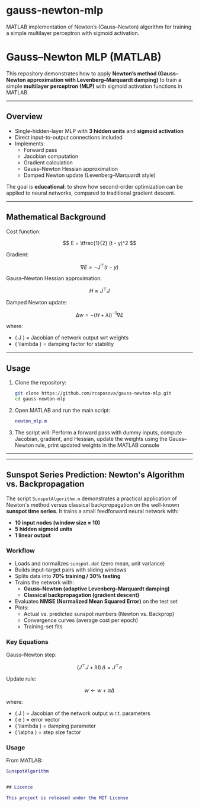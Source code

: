 # gauss-newton-mlp
MATLAB implementation of Newton’s (Gauss–Newton) algorithm for training a simple multilayer perceptron with sigmoid activation.
# Gauss–Newton MLP (MATLAB)

This repository demonstrates how to apply **Newton’s method (Gauss–Newton approximation with Levenberg–Marquardt damping)** to train a simple **multilayer perceptron (MLP)** with sigmoid activation functions in MATLAB.

---

## Overview

- Single-hidden-layer MLP with **3 hidden units** and **sigmoid activation**  
- Direct input-to-output connections included  
- Implements:
  - Forward pass
  - Jacobian computation
  - Gradient calculation
  - Gauss–Newton Hessian approximation
  - Damped Newton update (Levenberg–Marquardt style)

The goal is **educational**: to show how second-order optimization can be applied to neural networks, compared to traditional gradient descent.

---

## Mathematical Background

Cost function:

$$
E = \tfrac{1}{2} (t - y)^2
$$

Gradient:

$$
\nabla E = -J^\top (t - y)
$$

Gauss–Newton Hessian approximation:

$$
H \approx J^\top J
$$

Damped Newton update:

$$
\Delta w = - (H + \lambda I)^{-1} \nabla E
$$

where:
- \( J \) = Jacobian of network output wrt weights  
- \( \lambda \) = damping factor for stability

---

## Usage

1. Clone the repository:
   ```bash
   git clone https://github.com/rcaposova/gauss-newton-mlp.git
   cd gauss-newton-mlp

2. Open MATLAB and run the main script:
   ```matlab
   newton_mlp.m

3. The script will: Perform a forward pass with dummy inputs, compute Jacobian, gradient, and Hessian, update the weights using the Gauss–Newton rule, print updated weights in the MATLAB console

---

---

## Sunspot Series Prediction: Newton's Algorithm vs. Backpropagation

The script `SunspotAlgorithm.m` demonstrates a practical application of Newton's method versus classical backpropagation on the well-known **sunspot time series**. It trains a small feedforward neural network with:

- **10 input nodes (window size = 10)**
- **5 hidden sigmoid units**
- **1 linear output**

### Workflow
- Loads and normalizes `sunspot.dat` (zero mean, unit variance)  
- Builds input–target pairs with sliding windows  
- Splits data into **70% training / 30% testing**  
- Trains the network with:
  - **Gauss–Newton (adaptive Levenberg–Marquardt damping)**
  - **Classical backpropagation (gradient descent)**
- Evaluates **NMSE (Normalized Mean Squared Error)** on the test set  
- Plots:
  - Actual vs. predicted sunspot numbers (Newton vs. Backprop)  
  - Convergence curves (average cost per epoch)  
  - Training-set fits

### Key Equations
Gauss–Newton step:

$$
(J^\top J + \lambda I)\,\Delta = J^\top e
$$

Update rule:

$$
w \leftarrow w + \alpha \Delta
$$

where:  
- \( J \) = Jacobian of the network output w.r.t. parameters  
- \( e \) = error vector  
- \( \lambda \) = damping parameter  
- \( \alpha \) = step size factor  

### Usage
From MATLAB:

```matlab
SunspotAlgorithm


## Licence

This project is released under the MIT License
